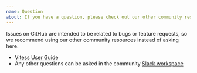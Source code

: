 ```yaml
---
name: Question
about: If you have a question, please check out our other community resources instead of opening an issue.
---
```


Issues on GitHub are intended to be related to bugs or feature requests, so we recommend using our other community resources instead of asking here.

- [Vitess User Guide](https://vitess.io/user-guide/introduction/)
- Any other questions can be asked in the community [Slack workspace](https://join.slack.com/t/vitess/shared_invite/enQtMzIxMDMyMzA0NzA1LTYxMjk2M2M2NjAwNGY0ODljY2E1MjBlZjRkMmZmNDVkZTBhNDUxNzNkOGM4YmEzNWEwOTE2NjJiY2QyZjZjYTE)
